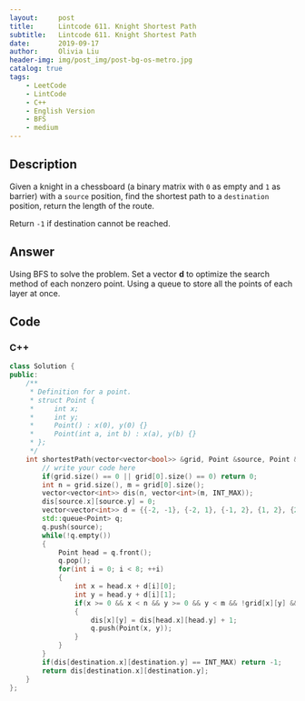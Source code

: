 ```yaml
---
layout:     post
title:      Lintcode 611. Knight Shortest Path
subtitle:   Lintcode 611. Knight Shortest Path
date:       2019-09-17
author:     Olivia Liu
header-img: img/post_img/post-bg-os-metro.jpg
catalog: true
tags:
    - LeetCode
    - LintCode
    - C++
    - English Version
    - BFS
    - medium
---
```


## Description

Given a knight in a chessboard (a binary matrix with `0` as empty and `1` as barrier) with a `source` position, find the shortest path to a `destination` position, return the length of the route.

Return `-1` if destination cannot be reached.


## Answer
Using BFS to solve the problem. Set a vector **d** to optimize the search method of each nonzero point. Using a queue to store all the points of each layer at once.

## 	Code

### C++

```c++
class Solution {
public:
    /**
     * Definition for a point.
     * struct Point {
     *     int x;
     *     int y;
     *     Point() : x(0), y(0) {}
     *     Point(int a, int b) : x(a), y(b) {}
     * };
     */
    int shortestPath(vector<vector<bool>> &grid, Point &source, Point &destination) {
        // write your code here
        if(grid.size() == 0 || grid[0].size() == 0) return 0;
        int n = grid.size(), m = grid[0].size();
        vector<vector<int>> dis(n, vector<int>(m, INT_MAX));
        dis[source.x][source.y] = 0;
        vector<vector<int>> d = {{-2, -1}, {-2, 1}, {-1, 2}, {1, 2}, {2, 1}, {2, -1}, {1, -2}, {-1, -2}};
        std::queue<Point> q;
        q.push(source);
        while(!q.empty())
        {
            Point head = q.front();
            q.pop();
            for(int i = 0; i < 8; ++i)
            {
                int x = head.x + d[i][0];
                int y = head.y + d[i][1];
                if(x >= 0 && x < n && y >= 0 && y < m && !grid[x][y] && dis[head.x][head.y] + 1 < dis[x][y])
                {
                    dis[x][y] = dis[head.x][head.y] + 1;
                    q.push(Point(x, y));
                }
            }
        }
        if(dis[destination.x][destination.y] == INT_MAX) return -1;
        return dis[destination.x][destination.y];
    }
};
```

